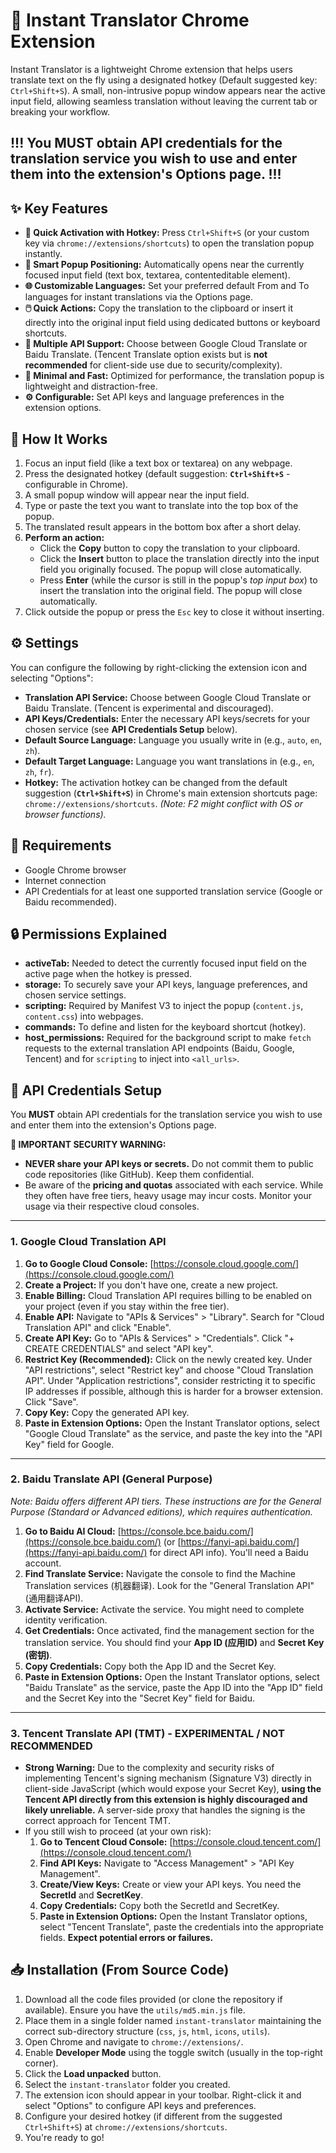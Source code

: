 # 🚀 Instant Translator Chrome Extension

Instant Translator is a lightweight Chrome extension that helps users translate text on the fly using a designated hotkey (Default suggested key: `Ctrl+Shift+S`). A small, non-intrusive popup window appears near the active input field, allowing seamless translation without leaving the current tab or breaking your workflow.

## !!! You MUST obtain API credentials for the translation service you wish to use and enter them into the extension's Options page. !!!

## ✨ Key Features

*   **🔑 Quick Activation with Hotkey:** Press `Ctrl+Shift+S` (or your custom key via `chrome://extensions/shortcuts`) to open the translation popup instantly.
*   **📍 Smart Popup Positioning:** Automatically opens near the currently focused input field (text box, textarea, contenteditable element).
*   **🌐 Customizable Languages:** Set your preferred default From and To languages for instant translations via the Options page.
*   **🖱️ Quick Actions:** Copy the translation to the clipboard or insert it directly into the original input field using dedicated buttons or keyboard shortcuts.
*   **🔧 Multiple API Support:** Choose between Google Cloud Translate or Baidu Translate. (Tencent Translate option exists but is **not recommended** for client-side use due to security/complexity).
*   **🎯 Minimal and Fast:** Optimized for performance, the translation popup is lightweight and distraction-free.
*   **⚙️ Configurable:** Set API keys and language preferences in the extension options.

## 🧠 How It Works

1.  Focus an input field (like a text box or textarea) on any webpage.
2.  Press the designated hotkey (default suggestion: **`Ctrl+Shift+S`** - configurable in Chrome).
3.  A small popup window will appear near the input field.
4.  Type or paste the text you want to translate into the top box of the popup.
5.  The translated result appears in the bottom box after a short delay.
6.  **Perform an action:**
    *   Click the **Copy** button to copy the translation to your clipboard.
    *   Click the **Insert** button to place the translation directly into the input field you originally focused. The popup will close automatically.
    *   Press **Enter** (while the cursor is still in the popup's *top input box*) to insert the translation into the original field. The popup will close automatically.
7.  Click outside the popup or press the `Esc` key to close it without inserting.

## ⚙️ Settings

You can configure the following by right-clicking the extension icon and selecting "Options":

*   **Translation API Service:** Choose between Google Cloud Translate or Baidu Translate. (Tencent is experimental and discouraged).
*   **API Keys/Credentials:** Enter the necessary API keys/secrets for your chosen service (see **API Credentials Setup** below).
*   **Default Source Language:** Language you usually write in (e.g., `auto`, `en`, `zh`).
*   **Default Target Language:** Language you want translations in (e.g., `en`, `zh`, `fr`).
*   **Hotkey:** The activation hotkey can be changed from the default suggestion (**`Ctrl+Shift+S`**) in Chrome's main extension shortcuts page: `chrome://extensions/shortcuts`. *(Note: F2 might conflict with OS or browser functions).*

## 🔧 Requirements

*   Google Chrome browser
*   Internet connection
*   API Credentials for at least one supported translation service (Google or Baidu recommended).

## 🔒 Permissions Explained

*   **activeTab:** Needed to detect the currently focused input field on the active page when the hotkey is pressed.
*   **storage:** To securely save your API keys, language preferences, and chosen service settings.
*   **scripting:** Required by Manifest V3 to inject the popup (`content.js`, `content.css`) into webpages.
*   **commands:** To define and listen for the keyboard shortcut (hotkey).
*   **host_permissions:** Required for the background script to make `fetch` requests to the external translation API endpoints (Baidu, Google, Tencent) and for `scripting` to inject into `<all_urls>`.

## 🔑 API Credentials Setup

You **MUST** obtain API credentials for the translation service you wish to use and enter them into the extension's Options page.

**🚨 IMPORTANT SECURITY WARNING:**
*   **NEVER share your API keys or secrets.** Do not commit them to public code repositories (like GitHub). Keep them confidential.
*   Be aware of the **pricing and quotas** associated with each service. While they often have free tiers, heavy usage may incur costs. Monitor your usage via their respective cloud consoles.
---

### 1. Google Cloud Translation API

1.  **Go to Google Cloud Console:** [https://console.cloud.google.com/](https://console.cloud.google.com/)
2.  **Create a Project:** If you don't have one, create a new project.
3.  **Enable Billing:** Cloud Translation API requires billing to be enabled on your project (even if you stay within the free tier).
4.  **Enable API:** Navigate to "APIs & Services" > "Library". Search for "Cloud Translation API" and click "Enable".
5.  **Create API Key:** Go to "APIs & Services" > "Credentials". Click "+ CREATE CREDENTIALS" and select "API key".
6.  **Restrict Key (Recommended):** Click on the newly created key. Under "API restrictions", select "Restrict key" and choose "Cloud Translation API". Under "Application restrictions", consider restricting it to specific IP addresses if possible, although this is harder for a browser extension. Click "Save".
7.  **Copy Key:** Copy the generated API key.
8.  **Paste in Extension Options:** Open the Instant Translator options, select "Google Cloud Translate" as the service, and paste the key into the "API Key" field for Google.

---

### 2. Baidu Translate API (General Purpose)

*Note: Baidu offers different API tiers. These instructions are for the General Purpose (Standard or Advanced editions), which requires authentication.*

1.  **Go to Baidu AI Cloud:** [https://console.bce.baidu.com/](https://console.bce.baidu.com/) (or [https://fanyi-api.baidu.com/](https://fanyi-api.baidu.com/) for direct API info). You'll need a Baidu account.
2.  **Find Translate Service:** Navigate the console to find the Machine Translation services (机器翻译). Look for the "General Translation API" (通用翻译API).
3.  **Activate Service:** Activate the service. You might need to complete identity verification.
4.  **Get Credentials:** Once activated, find the management section for the translation service. You should find your **App ID (应用ID)** and **Secret Key (密钥)**.
5.  **Copy Credentials:** Copy both the App ID and the Secret Key.
6.  **Paste in Extension Options:** Open the Instant Translator options, select "Baidu Translate" as the service, paste the App ID into the "App ID" field and the Secret Key into the "Secret Key" field for Baidu.

---

### 3. Tencent Translate API (TMT) - EXPERIMENTAL / NOT RECOMMENDED

*   **Strong Warning:** Due to the complexity and security risks of implementing Tencent's signing mechanism (Signature V3) directly in client-side JavaScript (which would expose your Secret Key), **using the Tencent API directly from this extension is highly discouraged and likely unreliable.** A server-side proxy that handles the signing is the correct approach for Tencent TMT.
*   If you still wish to proceed (at your own risk):
    1.  **Go to Tencent Cloud Console:** [https://console.cloud.tencent.com/](https://console.cloud.tencent.com/)
    2.  **Find API Keys:** Navigate to "Access Management" > "API Key Management".
    3.  **Create/View Keys:** Create or view your API keys. You need the **SecretId** and **SecretKey**.
    4.  **Copy Credentials:** Copy both the SecretId and SecretKey.
    5.  **Paste in Extension Options:** Open the Instant Translator options, select "Tencent Translate", paste the credentials into the appropriate fields. **Expect potential errors or failures.**

## 📥 Installation (From Source Code)

1.  Download all the code files provided (or clone the repository if available). Ensure you have the `utils/md5.min.js` file.
2.  Place them in a single folder named `instant-translator` maintaining the correct sub-directory structure (`css`, `js`, `html`, `icons`, `utils`).
3.  Open Chrome and navigate to `chrome://extensions/`.
4.  Enable **Developer Mode** using the toggle switch (usually in the top-right corner).
5.  Click the **Load unpacked** button.
6.  Select the `instant-translator` folder you created.
7.  The extension icon should appear in your toolbar. Right-click it and select "Options" to configure API keys and preferences.
8.  Configure your desired hotkey (if different from the suggested `Ctrl+Shift+S`) at `chrome://extensions/shortcuts`.
9.  You're ready to go!